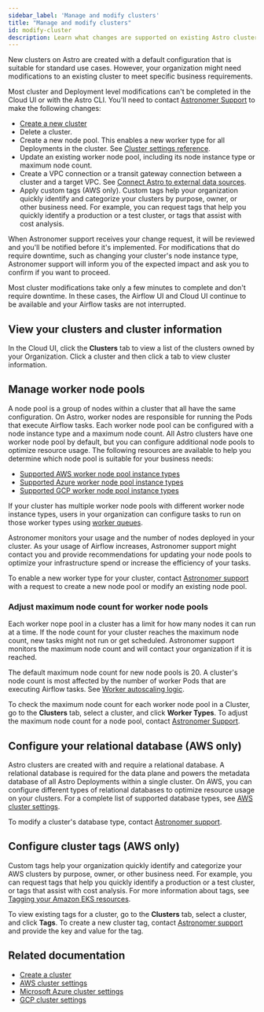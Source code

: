 ```yaml
---
sidebar_label: 'Manage and modify clusters'
title: "Manage and modify clusters"
id: modify-cluster
description: Learn what changes are supported on existing Astro clusters.
---
```


New clusters on Astro are created with a default configuration that is suitable for standard use cases. However, your organization might need modifications to an existing cluster to meet specific business requirements. 

Most cluster and Deployment level modifications can't be completed in the Cloud UI or with the Astro CLI. You'll need to contact [Astronomer Support](https://cloud.astronomer.io/support) to make the following changes:

- [Create a new cluster](create-cluster.md)
- Delete a cluster.
- Create a new node pool. This enables a new worker type for all Deployments in the cluster. See [Cluster settings reference](https://docs.astronomer.io/astro/category/cluster-settings-reference).
- Update an existing worker node pool, including its node instance type or maximum node count.
- Create a VPC connection or a transit gateway connection between a cluster and a target VPC. See [Connect Astro to external data sources](https://docs.astronomer.io/astro/category/connect-astro).
- Apply custom tags (AWS only). Custom tags help your organization quickly identify and categorize your clusters by purpose, owner, or other business need. For example, you can request tags that help you quickly identify a production or a test cluster, or tags that assist with cost analysis.

When Astronomer support receives your change request, it will be reviewed and you'll be notified before it's implemented.
For modifications that do require downtime, such as changing your cluster's node instance type, Astronomer support will inform you of the expected impact and ask you to confirm if you want to proceed.

Most cluster modifications take only a few minutes to complete and don't require downtime. In these cases, the Airflow UI and Cloud UI continue to be available and your Airflow tasks are not interrupted.

## View your clusters and cluster information

In the Cloud UI, click the **Clusters** tab to view a list of the clusters owned by your Organization. Click a cluster and then click a tab to view cluster information. 

## Manage worker node pools

A node pool is a group of nodes within a cluster that all have the same configuration. On Astro, worker nodes are responsible for running the Pods that execute Airflow tasks. Each worker node pool can be configured with a node instance type and a maximum node count. All Astro clusters have one worker node pool by default, but you can configure additional node pools to optimize resource usage. The following resources are available to help you determine which node pool is suitable for your business needs:

- [Supported AWS worker node pool instance types](resource-reference-aws.md#supported-worker-node-pool-instance-types)
- [Supported Azure worker node pool instance types](resource-reference-azure.md#supported-worker-node-pool-instance-types)
- [Supported GCP worker node pool instance types](resource-reference-gcp.md#supported-worker-node-pool-instance-types)

If your cluster has multiple worker node pools with different worker node instance types, users in your organization can configure tasks to run on those worker types using [worker queues](configure-deployment-resources.md#worker-queues). 

Astronomer monitors your usage and the number of nodes deployed in your cluster. As your usage of Airflow increases, Astronomer support might contact you and provide recommendations for updating your node pools to optimize your infrastructure spend or increase the efficiency of your tasks.

To enable a new worker type for your cluster, contact [Astronomer support](https://cloud.astronomer.io/support) with a request to create a new node pool or modify an existing node pool.

### Adjust maximum node count for worker node pools

Each worker nope pool in a cluster has a limit for how many nodes it can run at a time. If the node count for your cluster reaches the maximum node count, new tasks might not run or get scheduled. Astronomer support monitors the maximum node count and will contact your organization if it is reached. 

The default maximum node count for new node pools is 20. A cluster's node count is most affected by the number of worker Pods that are executing Airflow tasks. See [Worker autoscaling logic](configure-worker-queues.md#worker-autoscaling-logic).

To check the maximum node count for each worker node pool in a Cluster, go to the **Clusters** tab, select a cluster, and click **Worker Types**. To adjust the maximum node count for a node pool, contact [Astronomer Support](https://cloud.astronomer.io/support).

## Configure your relational database (AWS only)

Astro clusters are created with and require a relational database. A relational database is required for the data plane and powers the metadata database of all Astro Deployments within a single cluster. On AWS, you can configure different types of relational databases to optimize resource usage on your clusters. For a complete list of supported database types, see [AWS cluster settings](resource-reference-aws.md#rds-instance-type).

To modify a cluster's database type, contact [Astronomer support](https://cloud.astronomer.io/support).

## Configure cluster tags (AWS only)

Custom tags help your organization quickly identify and categorize your AWS clusters by purpose, owner, or other business need. For example, you can request tags that help you quickly identify a production or a test cluster, or tags that assist with cost analysis. For more information about tags, see [Tagging your Amazon EKS resources](https://docs.aws.amazon.com/eks/latest/userguide/eks-using-tags.html).

To view existing tags for a cluster, go to the **Clusters** tab, select a cluster, and click **Tags**. To create a new cluster tag, contact [Astronomer support](https://cloud.astronomer.io/support) and provide the key and value for the tag.

## Related documentation

- [Create a cluster](create-cluster.md)
- [AWS cluster settings](resource-reference-aws.md)
- [Microsoft Azure cluster settings](resource-reference-azure.md)
- [GCP cluster settings](resource-reference-gcp.md)
